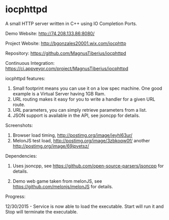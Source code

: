 # iocphttpd
A small HTTP server written in C++ using IO Completion Ports.

Demo Website:
http://74.208.133.86:8080/

Project Website:
http://bgonzales20001.wix.com/iocphttp

Repository:
https://github.com/MagnusTiberius/iocphttpd

Continuous Integration:
https://ci.appveyor.com/project/MagnusTiberius/iocphttpd

iocphttpd features:

1.  Small footprint means you can use it on a low spec machine. One good example is a Virtual Server having 1GB Ram.
2.  URL routing makes it easy for you to write a handler for a given URL route.
3.  URL parameters, you can simply retrieve parameters from a list.
4.  JSON support is available in the API, see jsoncpp for details.


Screenshots:

1.  Browser load timing, http://postimg.org/image/jeyhl63ur/
2.  MelonJS test load, http://postimg.org/image/3zbkoqw0f/  another http://postimg.org/image/69jpvetsz/

Dependencies:

1) Uses jsoncpp, see https://github.com/open-source-parsers/jsoncpp for details.

2) Demo web game taken from melonJS, see https://github.com/melonjs/melonJS for details.

Progress:

12/30/2015 - Service is now able to load the executable. Start will run it and Stop will terminate the executable.
